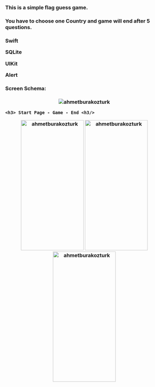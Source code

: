 <h3>This is a simple flag guess game.<h3/>
<h3>You have to choose one Country and game will end after 5 questions.<h3/>

Swift
  
SQLite

UIKit

Alert

 <h3>Screen Schema: <h3/> 
<p align="center"> <img src="https://github.com/ahmetburakozturk/FlagGame-Swift-SQLite/assets/79537376/9e628bc6-fa43-4d0c-a06b-e34af758f0ab" alt="ahmetburakozturk" /></p>

    <h3> Start Page - Game - End <h3/> 
<p align="center"> <img src="https://github.com/ahmetburakozturk/FlagGame-Swift-SQLite/assets/79537376/a5058a3d-3f69-4de6-ace7-b19aacdbc556" alt="ahmetburakozturk" width="200" height="415" />  <img src="https://github.com/ahmetburakozturk/FlagGame-Swift-SQLite/assets/79537376/5774de13-f1b3-4ea7-b8c3-e35625d79b89" alt="ahmetburakozturk" width="200" height="415"/>  <img src="https://github.com/ahmetburakozturk/FlagGame-Swift-SQLite/assets/79537376/13080c2f-1f9e-4b84-9a0d-f342e7c41d3c" alt="ahmetburakozturk" width="200" height="415"/> </p>

